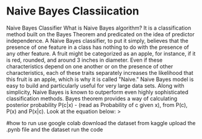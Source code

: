 # Naive Bayes Classiication
Naive Bayes Classifier
What is Naive Bayes algorithm?
It is a classification method built on the Bayes Theorem and predicated on the idea of predictor independence. A
Naive Bayes classifier, to put it simply, believes that the presence of one feature in a class has nothing to do
with the presence of any other feature.
A fruit might be categorized as an apple, for instance, if it is red, rounded, and around 3 inches in diameter. Even
if these characteristics depend on one another or on the presence of other characteristics, each of these traits
separately increases the likelihood that this fruit is an apple, which is why it is called "Naive."
Naive Bayes model is easy to build and particularly useful for very large data sets. Along with
simplicity, Naive Bayes is known to outperform even highly sophisticated classification methods.
Bayes theorem provides a way of calculating posterior probability P(c|x) - (read as Probability of c given x), from
P(c), P(x) and P(x|c). Look at the equation below: >

#how to run
use google colab
download the dataset from kaggle
upload the .pynb file and the dataset
run the code
